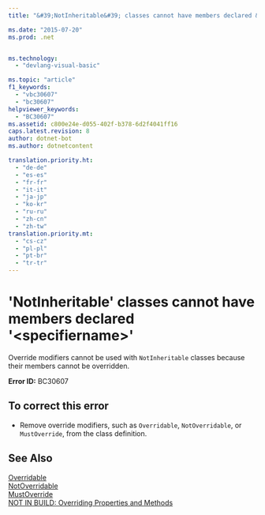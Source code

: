 ```yaml
---
title: "&#39;NotInheritable&#39; classes cannot have members declared &#39;&lt;specifiername&gt;&#39; | Microsoft Docs"

ms.date: "2015-07-20"
ms.prod: .net


ms.technology: 
  - "devlang-visual-basic"

ms.topic: "article"
f1_keywords: 
  - "vbc30607"
  - "bc30607"
helpviewer_keywords: 
  - "BC30607"
ms.assetid: c800e24e-d055-402f-b378-6d2f4041ff16
caps.latest.revision: 8
author: dotnet-bot
ms.author: dotnetcontent

translation.priority.ht: 
  - "de-de"
  - "es-es"
  - "fr-fr"
  - "it-it"
  - "ja-jp"
  - "ko-kr"
  - "ru-ru"
  - "zh-cn"
  - "zh-tw"
translation.priority.mt: 
  - "cs-cz"
  - "pl-pl"
  - "pt-br"
  - "tr-tr"
---
```

# &#39;NotInheritable&#39; classes cannot have members declared &#39;&lt;specifiername&gt;&#39;
Override modifiers cannot be used with `NotInheritable` classes because their members cannot be overridden.  
  
 **Error ID:** BC30607  
  
## To correct this error  
  
-   Remove override modifiers, such as `Overridable`, `NotOverridable`, or `MustOverride`, from the class definition.  
  
## See Also  
 [Overridable](../../visual-basic/language-reference/modifiers/overridable.md)   
 [NotOverridable](../../visual-basic/language-reference/modifiers/notoverridable.md)   
 [MustOverride](../../visual-basic/language-reference/modifiers/mustoverride.md)   
 [NOT IN BUILD: Overriding Properties and Methods](http://msdn.microsoft.com/en-us/2167e8f5-1225-4b13-9ebd-02591ba90213)
